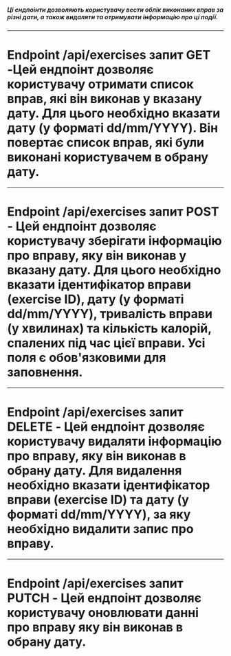##### Ці ендпоінти дозволяють користувачу вести облік виконаних вправ за різні дати, а також видаляти та отримувати інформацію про ці події.

---

# Endpoint /api/exercises запит GET -Цей ендпоінт дозволяє користувачу отримати список вправ, які він виконав у вказану дату. Для цього необхідно вказати дату (у форматі dd/mm/YYYY). Він повертає список вправ, які були виконані користувачем в обрану дату.

---

# Endpoint /api/exercises запит POST - Цей ендпоінт дозволяє користувачу зберігати інформацію про вправу, яку він виконав у вказану дату. Для цього необхідно вказати ідентифікатор вправи (exercise ID), дату (у форматі dd/mm/YYYY), тривалість вправи (у хвилинах) та кількість калорій, спалених під час цієї вправи. Усі поля є обов'язковими для заповнення.

---

# Endpoint /api/exercises запит DELETE - Цей ендпоінт дозволяє користувачу видаляти інформацію про вправу, яку він виконав в обрану дату. Для видалення необхідно вказати ідентифікатор вправи (exercise ID) та дату (у форматі dd/mm/YYYY), за яку необхідно видалити запис про вправу.

---

# Endpoint /api/exercises запит PUTCH - Цей ендпоiнт дозволяє користувачу оновлювати даннi про вправу яку він виконав в обрану дату.

